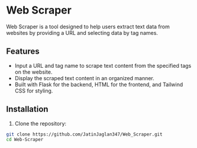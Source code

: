 # Web Scraper

Web Scraper is a tool designed to help users extract text data from websites by providing a URL and selecting data by tag names.

## Features

- Input a URL and tag name to scrape text content from the specified tags on the website.
- Display the scraped text content in an organized manner.
- Built with Flask for the backend, HTML for the frontend, and Tailwind CSS for styling.


## Installation

1. Clone the repository:

```bash
git clone https://github.com/JatinJaglan347/Web_Scraper.git
cd Web-Scraper




  
